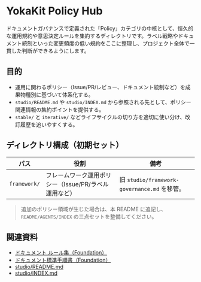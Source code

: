 # YokaKit Policy Hub

ドキュメントガバナンスで定義された「Policy」カテゴリの中核として、恒久的な運用規約や意思決定ルールを集約するディレクトリです。ラベル戦略やドキュメント統制といった変更頻度の低い規約をここに整理し、プロジェクト全体で一貫した判断ができるようにします。

## 目的
- 運用に関わるポリシー（Issue/PR/レビュー、ドキュメント統制など）を成果物種別に基づいて体系化する。
- `studio/README.md` や `studio/INDEX.md` から参照される先として、ポリシー関連情報の集約ポイントを提供する。
- `stable/` と `iterative/` などライフサイクルの切り方を適切に使い分け、改訂履歴を追いやすくする。

## ディレクトリ構成（初期セット）
| パス | 役割 | 備考 |
|------|------|------|
| `framework/` | フレームワーク運用ポリシー（Issue/PR/ラベル運用など） | 旧 `studio/framework-governance.md` を移管。 |

> 追加のポリシー領域が生じた場合は、本 README に追記し、`README/AGENTS/INDEX` の三点セットを整備してください。

## 関連資料
- [ドキュメント ルール集（Foundation）](../00-foundation/documentation/rules.md)
- [ドキュメント標準手順書（Foundation）](../00-foundation/documentation/standard-procedures.md)
- [studio/README.md](../README.md)
- [studio/INDEX.md](../INDEX.md)

